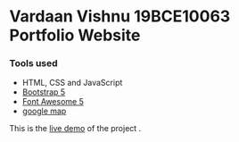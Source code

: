 Vardaan Vishnu 19BCE10063 Portfolio Website
=======
### Tools used ###
* HTML, CSS and JavaScript
* [Bootstrap 5](https://getbootstrap.com/docs/5.0/getting-started/introduction/)
* [Font Awesome 5](https://fontawesome.com/)
* [google map](https://www.embed-map.com/)

This is the [live demo](vardaan11.github.io) of the project . 

